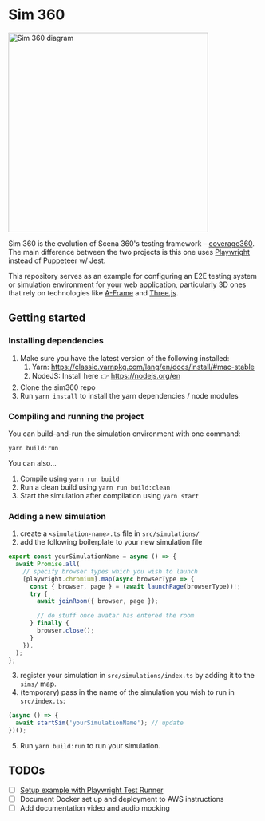 # Sim 360

<img src="https://user-images.githubusercontent.com/32694765/189497503-f0b4f98a-d65d-4b93-be88-ac7335ff59da.png" alt="Sim 360 diagram" width="400"></img>

Sim 360 is the evolution of Scena 360's testing framework – [coverage360](https://github.com/scena360/coverage-360). The main difference between the two projects is this one uses [Playwright](https://playwright.dev/) instead of Puppeteer w/ Jest.

This repository serves as an example for configuring an E2E testing system or simulation environment for your web application, particularly 3D ones that rely on technologies like [A-Frame](https://aframe.io/) and [Three.js](https://threejs.org/).

## Getting started

### Installing dependencies

1. Make sure you have the latest version of the following installed:
   1. Yarn: https://classic.yarnpkg.com/lang/en/docs/install/#mac-stable
   2. NodeJS: Install here 👉 https://nodejs.org/en
2. Clone the sim360 repo
3. Run `yarn install` to install the yarn dependencies / node modules

### Compiling and running the project

You can build-and-run the simulation environment with one command:

`yarn build:run`

You can also...

1. Compile using `yarn run build`
2. Run a clean build using `yarn run build:clean`
3. Start the simulation after compilation using `yarn start`

### Adding a new simulation

1. create a `<simulation-name>.ts` file in `src/simulations/`
2. add the following boilerplate to your new simulation file

```typescript
export const yourSimulationName = async () => {
  await Promise.all(
    // specify browser types which you wish to launch
    [playwright.chromium].map(async browserType => {
      const { browser, page } = (await launchPage(browserType))!;
      try {
        await joinRoom({ browser, page });

        // do stuff once avatar has entered the room
      } finally {
        browser.close();
      }
    }),
  );
};
```

3. register your simulation in `src/simulations/index.ts` by adding it to the
   `sims/` map.
4. (temporary) pass in the name of the simulation you wish to run in
   `src/index.ts`:

```typescript
(async () => {
  await startSim('yourSimulationName'); // update
})();
```

5. Run `yarn build:run` to run your simulation.

## TODOs

- [ ] [Setup example with Playwright Test Runner](https://playwright.dev/docs/running-tests)
- [ ] Document Docker set up and deployment to AWS instructions
- [ ] Add documentation video and audio mocking
